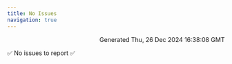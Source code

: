 ```yaml
---
title: No Issues
navigation: true
---
```


<p style="text-align:right;color:#cccs">
Generated Thu, 26 Dec 2024 16:38:08 GMT
</p>
<p>✅ No issues to report ✅</p>



